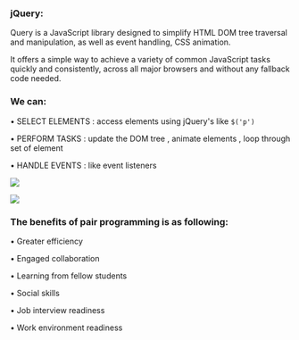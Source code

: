### jQuery:

Query is a JavaScript library designed to simplify HTML DOM tree traversal and manipulation, as well as event handling, CSS animation.


 It offers a simple way to achieve a variety of common JavaScript tasks
quickly and consistently, across all major
browsers and without any fallback code needed.

### We can: 
• SELECT ELEMENTS : access  elements using jQuery's like `$('p')`

• PERFORM TASKS : update the DOM tree , animate elements , loop through set of element 

• HANDLE EVENTS :  like event listeners

![](https://i.ibb.co/yPP5Z3Y/read02a.png)

![](https://i.ibb.co/0jpD256/read2b.png)


### The benefits of pair programming is as following:

•	Greater efficiency

•	Engaged collaboration

•	Learning from fellow students

•	Social skills

•	Job interview readiness

•	Work environment readiness

